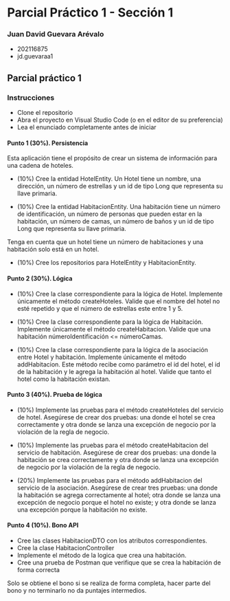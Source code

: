 # Parcial Práctico 1 - Sección 1

### Juan David Guevara Arévalo
 - 202116875
 - jd.guevaraa1

## Parcial práctico 1

### Instrucciones
 - Clone el repositorio
 - Abra el proyecto en Visual Studio Code (o en el editor de su preferencia)
 - Lea el enunciado completamente antes de iniciar

#### Punto 1 (30%). Persistencia
Esta aplicación tiene el propósito de crear un sistema de información para una cadena de hoteles.

- (10%) Cree la entidad HotelEntity. Un Hotel tiene un nombre, una dirección, un número de estrellas y un id de tipo Long que representa su llave primaria.

- (10%) Cree la entidad HabitacionEntity. Una habitación tiene un número de identificación, un número de personas que pueden estar en la habitación, un número de camas, un número de baños y un id de tipo Long que representa su llave primaria.

Tenga en cuenta que un hotel tiene un número de habitaciones y una habitación solo está en un hotel.

- (10%) Cree los repositorios para HotelEntity y HabitacionEntity.

#### Punto 2 (30%). Lógica

- (10%) Cree la clase correspondiente para la lógica de Hotel. Implemente únicamente el método createHoteles. Valide que el nombre del hotel no esté repetido y que el número de estrellas este entre 1 y 5.

- (10%) Cree la clase correspondiente para la lógica de Habitación. Implemente únicamente el método createHabitacion. Valide que una habitación númeroIdentificación <= númeroCamas.

- (10%) Cree la clase correspondiente para la lógica de la asociación entre Hotel y habitación. Implemente únicamente el método addHabitacion. Este método recibe como parámetro el id del hotel, el id de la habitación y le agrega la habitación al hotel. Valide que tanto el hotel como la habitación existan.

#### Punto 3 (40%). Prueba de lógica
- (10%) Implemente las pruebas para el método createHoteles del servicio de hotel. Asegúrese de crear dos pruebas: una donde el hotel se crea correctamente y otra donde se lanza una excepción de negocio por la violación de la regla de negocio.

- (10%) Implemente las pruebas para el método createHabitacion del servicio de habitación. Asegúrese de crear dos pruebas: una donde la habitación se crea correctamente y otra donde se lanza una excepción de negocio por la violación de la regla de negocio.

- (20%) Implemente las pruebas para el método addHabitacion del servicio de la asociación. Asegúrese de crear tres pruebas: una donde la habitación se agrega correctamente al hotel; otra donde se lanza una excepción de negocio porque el hotel no existe; y otra donde se lanza una excepción porque la habitación no existe.

#### Punto 4 (10%). Bono API
- Cree las clases HabitacionDTO con los atributos correspondientes.
- Cree la clase HabitacionController
- Implemente el método de la logica que crea una habitación.
- Cree una prueba de Postman que verifique que se crea la habitación de forma correcta

Solo se obtiene el bono si se realiza de forma completa, hacer parte del bono y no terminarlo no da puntajes intermedios.

